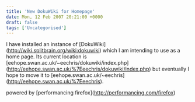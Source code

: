 ```yaml
---
title: 'New DokuWiki for Homepage'
date: Mon, 12 Feb 2007 20:21:00 +0000
draft: false
tags: ['Uncategorised']
---
```


I have installed an instance of \[DokuWiki\](http://wiki.splitbrain.org/wiki:dokuwiki) which I am intending to use as a home page. Its current location is \[eehope.swan.ac.uk/~eechris/dokuwiki/index.php\](http://eehope.swan.ac.uk/%7Eeechris/dokuwiki/index.php) but eventually I hope to move it to \[eehope.swan.ac.uk/~eechris\](http://eehope.swan.ac.uk/%7Eeechris).

powered by \[performancing firefox\](http://performancing.com/firefox)
